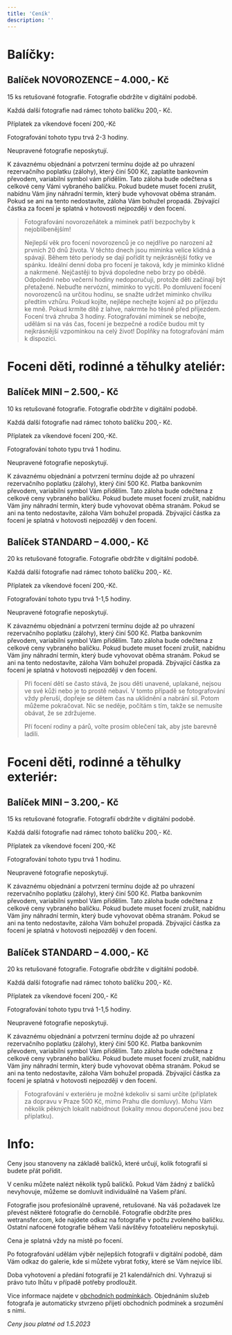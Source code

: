 ```yaml
---
title: 'Ceník'
description: ''
---
```


# Balíčky:

## Balíček NOVOROZENCE – 4.000,- Kč

15 ks retušované fotografie. Fotografie obdržíte v digitální podobě.

Každá další fotografie nad rámec tohoto balíčku 200,- Kč.

Příplatek za víkendové focení 200,-Kč

Fotografování tohoto typu trvá 2-3 hodiny.

Neupravené fotografie neposkytují.

K závaznému objednání a potvrzení termínu dojde až po uhrazení rezervačního poplatku (zálohy), který činí 500 Kč, zaplatíte bankovním převodem, variabilní symbol vám přidělím. Tato záloha bude odečtena s celkové ceny Vámi vybraného balíčku. Pokud budete muset foceni zrušit, nabídnu Vám jiny náhradní termín, který bude vyhovovat oběma stranám. Pokud se ani na tento nedostavíte, záloha Vám bohužel propadá. Zbývající částka za focení je splatná v hotovosti nejpozději v den focení.

> Fotografování novorozeňátek a miminek patří bezpochyby k nejoblíbenějším!
>
> Nejlepší věk pro focení novorozenců je co nejdříve po narození až prvních 20 dnů života. V těchto dnech jsou miminka velice klidná a spávají. Během této periody se dají pořídit ty nejkrásnější fotky ve spánku. Ideální denní doba pro focení je taková, kdy je miminko klidné a nakrmené. Nejčastěji to bývá dopoledne nebo brzy po obědě. Odpolední nebo večerní hodiny nedoporučuji, protože děti začínají být přetažené. Nebuďte nervózní, miminko to vycítí. Po domluvení focení novorozenců na určitou hodinu, se snažte udržet miminko chvilku předtím vzhůru. Pokud kojíte, nejlépe nechejte kojení až po příjezdu ke mně. Pokud krmíte dítě z lahve, nakrmte ho těsně před příjezdem. Focení trvá zhruba 3 hodiny. Fotografování miminek se nebojte, udělám si na vás čas, focení je bezpečné a rodiče budou mit ty nejkrásnější vzpomínkou na celý život! Doplňky na fotografování mám k dispozici.

# **Foceni děti, rodinné a těhulky ateliér:**

## Balíček MINI – 2.500,- Kč

10 ks retušované fotografie. Fotografie obdržíte v digitální podobě.

Každá další fotografie nad rámec tohoto balíčku 200,- Kč.

Příplatek za víkendové focení 200,-Kč.

Fotografování tohoto typu trvá 1 hodinu.

Neupravené fotografie neposkytují.

K závaznému objednání a potvrzení termínu dojde až po uhrazení rezervačního poplatku (zálohy), který činí 500 Kč. Platba bankovním převodem, variabilní symbol Vám přidělím. Tato záloha bude odečtena z celkové ceny vybraného balíčku. Pokud budete muset focení zrušit, nabídnu Vám jiny náhradní termín, který bude vyhovovat oběma stranám. Pokud se ani na tento nedostavíte, záloha Vám bohužel propadá. Zbývající částka za focení je splatná v hotovosti nejpozději v den focení.

## Balíček STANDARD – 4.000,- Kč

20 ks retušované fotografie. Fotografie obdržíte v digitální podobě.

Každá další fotografie nad rámec tohoto balíčku 200,- Kč.

Příplatek za víkendové focení 200,-Kč.

Fotografování tohoto typu trvá 1-1,5 hodiny.

Neupravené fotografie neposkytují.

K závaznému objednání a potvrzení termínu dojde až po uhrazení rezervačního poplatku (zálohy), který činí 500 Kč. Platba bankovním převodem, variabilní symbol Vám přidělím. Tato záloha bude odečtena z celkové ceny vybraného balíčku. Pokud budete muset focení zrušit, nabídnu Vám jiny náhradní termín, který bude vyhovovat oběma stranám. Pokud se ani na tento nedostavíte, záloha Vám bohužel propadá. Zbývající částka za focení je splatná v hotovosti nejpozději v den focení.

> Při focení dětí se často stává, že jsou děti unavené, uplakané, nejsou ve své kůži nebo je to prostě nebaví. V tomto případě se fotografování vždy přeruší, dopřeje se dětem čas na uklidnění a nabrání sil. Potom můžeme pokračovat. Nic se neděje, počítám s tím, takže se nemusíte obávat, že se zdržujeme.
>
> Pří focení rodiny a párů, volte prosím oblečení tak, aby jste barevně ladili.

# **Foceni děti, rodinné a těhulky exteriér:**

## Balíček MINI – 3.200,- Kč

15 ks retušované fotografie. Fotografií obdržíte v digitální podobě.

Každá další fotografie nad rámec tohoto balíčku 200,- Kč.

Příplatek za víkendové focení 200,-Kč

Fotografování tohoto typu trvá 1 hodinu.

Neupravené fotografie neposkytují.

K závaznému objednání a potvrzení termínu dojde až po uhrazení rezervačního poplatku (zálohy), který činí 500 Kč. Platba bankovním převodem, variabilní symbol Vám přidělím. Tato záloha bude odečtena z celkové ceny vybraného balíčku. Pokud budete muset focení zrušit, nabídnu Vám jiny náhradní termín, který bude vyhovovat oběma stranám. Pokud se ani na tento nedostavíte, záloha Vám bohužel propadá. Zbývající částka za focení je splatná v hotovosti nejpozději v den focení.

## Balíček STANDARD – 4.000,- Kč

20 ks retušované fotografie. Fotografie obdržíte v digitální podobě.

Každá další fotografie nad rámec tohoto balíčku 200,- Kč.

Příplatek za víkendové focení 200,- Kč

Fotografování tohoto typu trvá 1-1,5 hodiny.

Neupravené fotografie neposkytuji.

K závaznému objednání a potvrzení termínu dojde až po uhrazení rezervačního poplatku (zálohy), který činí 500 Kč. Platba bankovním převodem, variabilní symbol Vám přidělím. Tato záloha bude odečtena z celkové ceny vybraného balíčku. Pokud budete muset focení zrušit, nabídnu Vám jiny náhradní termín, který bude vyhovovat oběma stranám. Pokud se ani na tento nedostavíte, záloha Vám bohužel propadá. Zbývající částka za focení je splatná v hotovosti nejpozději v den focení.

> Fotografování v exteriéru je možné kdekoliv si sami určíte (příplatek za dopravu v Praze 500 Kč, mimo Prahu dle domluvy). Mohu Vám několik pěkných lokalit nabídnout (lokality mnou doporučené jsou bez příplatku).

# Info: 

Ceny jsou stanoveny na základě balíčků, které určují, kolik fotografií si budete přát pořídit.

V ceníku můžete nalézt několik typů balíčků. Pokud Vám žádný z balíčků nevyhovuje, můžeme se domluvit individuálně na Vašem přání.

Fotografie jsou profesionálně upravené, retušované. Na váš požadavek lze převést některé fotografie do černobílé.
Fotografie obdržíte pres wetransfer.com, kde najdete odkaz na fotografie v počtu zvoleného balíčku. Ostatní nafocené fotografie během Vaši návštěvy fotoateliéru neposkytuji.

Cena je splatná vždy na místě po focení.

Po fotografování udělám výběr nejlepších fotografii v digitální podobě, dám Vám odkaz do galerie, kde si můžete vybrat fotky, které se Vám nejvíce líbí.

Doba vyhotovení a předání fotografií je 21 kalendářních dní. Vyhrazuji si právo tuto lhůtu v případě potřeby prodloužit.

Vice informace najdete v [obchodních podmínkách](/policy). Objednáním služeb fotografa je automaticky stvrzeno přijetí obchodních podmínek a srozumění s nimi.

_Ceny jsou platné od 1.5.2023_
